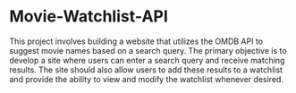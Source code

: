 # Movie-Watchlist-API
This project involves building a website that utilizes the OMDB API to suggest movie names based on a search query. 
The primary objective is to develop a site where users can enter a search query and receive matching results. The site should also allow users to add these results to a watchlist and provide the ability to view and modify the watchlist whenever desired.

